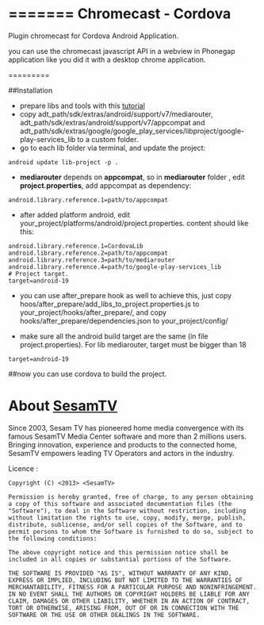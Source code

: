 =======
Chromecast - Cordova
=================

Plugin chromecast for Cordova Android Application.

you can use the chromecast javascript API in a webview in Phonegap application like you did it with a desktop chrome application.
 
=========

##Installation

* prepare libs and tools with this [tutorial](https://developers.google.com/cast/docs/android_sender)
* copy adt_path/sdk/extras/android/support/v7/mediarouter, adt_path/sdk/extras/android/support/v7/appcompat and adt_path/sdk/extras/google/google_play_services/libproject/google-play-services_lib to a custom folder.
* go to each lib folder via terminal, and update the project:
```   
android update lib-project -p .
```
* **mediarouter** depends on **appcompat**, so in **mediarouter** folder , edit **project.properties**, add appcompat as dependency:
```
android.library.reference.1=path/to/appcompat
```
* after added platform android, edit your_project/platforms/android/project.properties. content should like this:
```
android.library.reference.1=CordovaLib
android.library.reference.2=path/to/appcompat
android.library.reference.3=path/to/mediarouter
android.library.reference.4=path/to/google-play-services_lib
# Project target.
target=android-19
```
* you can use after_prepare hook as well to achieve this, just copy  hoos/after_prepare/add_libs_to_project.properties.js to your_project/hooks/after_prepare/,
and copy hooks/after_prepare/dependencies.json to your_project/config/

* make sure all the android build target are the same (in file project.properties). For lib mediarouter, target must be bigger than 18
```
target=android-19
```
##now you can use cordova to build the project.



About [SesamTV](http://www.sesamtv.com)
==========
Since 2003, Sesam TV has pioneered home media convergence with its famous SesamTV Media Center software and more than 2 millions users.  Bringing innovation, experience and products to the connected home, SesamTV empowers leading TV Operators and actors in the industry.

Licence : 

    Copyright (C) <2013> <SesamTV>

    Permission is hereby granted, free of charge, to any person obtaining a copy of this software and associated documentation files (the "Software"), to deal in the Software without restriction, including without limitation the rights to use, copy, modify, merge, publish, distribute, sublicense, and/or sell copies of the Software, and to permit persons to whom the Software is furnished to do so, subject to the following conditions:

    The above copyright notice and this permission notice shall be included in all copies or substantial portions of the Software.

    THE SOFTWARE IS PROVIDED "AS IS", WITHOUT WARRANTY OF ANY KIND, EXPRESS OR IMPLIED, INCLUDING BUT NOT LIMITED TO THE WARRANTIES OF MERCHANTABILITY, FITNESS FOR A PARTICULAR PURPOSE AND NONINFRINGEMENT. IN NO EVENT SHALL THE AUTHORS OR COPYRIGHT HOLDERS BE LIABLE FOR ANY CLAIM, DAMAGES OR OTHER LIABILITY, WHETHER IN AN ACTION OF CONTRACT, TORT OR OTHERWISE, ARISING FROM, OUT OF OR IN CONNECTION WITH THE SOFTWARE OR THE USE OR OTHER DEALINGS IN THE SOFTWARE.
